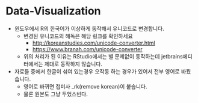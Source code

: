 # Data-Visualization

* 윈도우에서 R의 한국어가 이상하게 동작해서 유니코드로 변경합니다.
    * 변경된 유니코드의 해독은 해당 링크를 확인하세요
        * http://koreanstudies.com/unicode-converter.html
        * https://www.branah.com/unicode-converter
    * 위의 처리가 된 이유는 RStudio에서는 별 문제없이 동작하는데 jetbrains에디터에서는 제대로 동작하지 않습니다.
* 자료들 중에서 한글이 섞여 있는경우 오작동 하는 경우가 있어서 전부 영어로 바꿨습니다.
    * 영어로 바뀌면 접미사 _rk(remove korean)이 붙습니다.
    * 물론 원본도 그냥 두었스빈다.